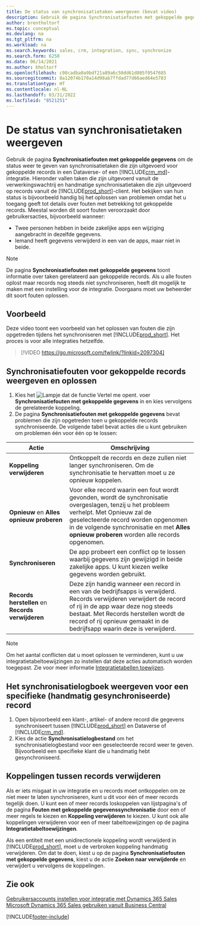 ```yaml
---
title: De status van synchronisatietaken weergeven (bevat video)
description: Gebruik de pagina Synchronisatiefouten met gekoppelde gegevens om de status weer te geven van synchronisatietaken die zijn uitgevoerd voor gekoppelde records in integraties.
author: brentholtorf
ms.topic: conceptual
ms.devlang: na
ms.tgt_pltfrm: na
ms.workload: na
ms.search.keywords: sales, crm, integration, sync, synchronize
ms.search.form: 6250
ms.date: 06/14/2021
ms.author: bholtorf
ms.openlocfilehash: c98cadba0a9bdf21a89a6c50dd61d805f0547685
ms.sourcegitcommit: 8a12074b170a14d98ab7ffdad77d66aed64e5783
ms.translationtype: HT
ms.contentlocale: nl-NL
ms.lasthandoff: 03/31/2022
ms.locfileid: "8521251"
---
```

# <a name="view-the-status-of-synchronization-jobs"></a>De status van synchronisatietaken weergeven


Gebruik de pagina **Synchronisatiefouten met gekoppelde gegevens** om de status weer te geven van synchronisatietaken die zijn uitgevoerd voor gekoppelde records in een Dataverse- of een [!INCLUDE[crm_md](includes/crm_md.md)]-integratie. Hieronder vallen taken die zijn uitgevoerd vanuit de verwerkingswachtrij en handmatige synchronisatietaken die zijn uitgevoerd op records vanuit de [!INCLUDE[prod_short](includes/prod_short.md)]-client. Het bekijken van hun status is bijvoorbeeld handig bij het oplossen van problemen omdat het u toegang geeft tot details over fouten met betrekking tot gekoppelde records. Meestal worden dit soort fouten veroorzaakt door gebruikersacties, bijvoorbeeld wanneer:  

* Twee personen hebben in beide zakelijke apps een wijziging aangebracht in dezelfde gegevens.
* Iemand heeft gegevens verwijderd in een van de apps, maar niet in beide.

> [!Note]
> De pagina **Synchronisatiefouten met gekoppelde gegevens** toont informatie over taken gerelateerd aan gekoppelde records. Als u alle fouten oplost maar records nog steeds niet synchroniseren, heeft dit mogelijk te maken met een instelling voor de integratie. Doorgaans moet uw beheerder dit soort fouten oplossen.   

## <a name="example"></a>Voorbeeld
Deze video toont een voorbeeld van het oplossen van fouten die zijn opgetreden tijdens het synchroniseren met [!INCLUDE[prod_short](includes/cds_long_md.md)]. Het proces is voor alle integraties hetzelfde. 

> [!VIDEO https://go.microsoft.com/fwlink/?linkid=2097304]


## <a name="to-view-and-resolve-synchronization-errors-for-coupled-records"></a>Synchronisatiefouten voor gekoppelde records weergeven en oplossen
1. Kies het ![Lampje dat de functie Vertel me opent.](media/ui-search/search_small.png "Vertel me wat u wilt doen") voer **Synchronisatiefouten met gekoppelde gegevens** in en kies vervolgens de gerelateerde koppeling.
2. De pagina **Synchronisatiefouten met gekoppelde gegevens** bevat problemen die zijn opgetreden toen u gekoppelde records synchroniseerde. De volgende tabel bevat acties die u kunt gebruiken om problemen één voor één op te lossen:

|Actie|Omschrijving|
|----|----|
|**Koppeling verwijderen**|Ontkoppelt de records en deze zullen niet langer synchroniseren. Om de synchronisatie te hervatten moet u ze opnieuw koppelen. |
|**Opnieuw** en **Alles opnieuw proberen**|Voor elke record waarin een fout wordt gevonden, wordt de synchronisatie overgeslagen, tenzij u het probleem verhelpt. Met Opnieuw zal de geselecteerde record worden opgenomen in de volgende synchronisatie en met **Alles opnieuw proberen** worden alle records opgenomen.|
|**Synchroniseren**|De app probeert een conflict op te lossen waarbij gegevens zijn gewijzigd in beide zakelijke apps. U kunt kiezen welke gegevens worden gebruikt.|
|**Records herstellen** en **Records verwijderen**|Deze zijn handig wanneer een record in een van de bedrijfsapps is verwijderd. Records verwijderen verwijdert de record of rij in de app waar deze nog steeds bestaat. Met Records herstellen wordt de record of rij opnieuw gemaakt in de bedrijfsapp waarin deze is verwijderd.|

> [!NOTE]
> Om het aantal conflicten dat u moet oplossen te verminderen, kunt u uw integratietabeltoewijzingen zo instellen dat deze acties automatisch worden toegepast. Zie voor meer informatie [Integratietabellen toewijzen](admin-how-to-modify-table-mappings-for-synchronization.md#mapping-integration-tables).

## <a name="to-view-the-synchronization-log-for-a-specific-manually-synchronized-record"></a>Het synchronisatielogboek weergeven voor een specifieke (handmatig gesynchroniseerde) record
1. Open bijvoorbeeld een klant-, artikel- of andere record die gegevens synchroniseert tussen [!INCLUDE[prod_short](includes/prod_short.md)] en Dataverse of [!INCLUDE[crm_md](includes/crm_md.md)].
2. Kies de actie **Synchronisatielogbestand** om het synchronisatielogbestand voor een geselecteerde record weer te geven. Bijvoorbeeld een specifieke klant die u handmatig hebt gesynchroniseerd.

## <a name="remove-couplings-between-records"></a>Koppelingen tussen records verwijderen
Als er iets misgaat in uw integratie en u records moet ontkoppelen om ze niet meer te laten synchroniseren, kunt u dit voor één of meer records tegelijk doen. U kunt een of meer records loskoppelen van lijstpagina's of de pagina **Fouten met gekoppelde gegevenssynchronisatie** door een of meer regels te kiezen en **Koppeling verwijderen** te kiezen. U kunt ook alle koppelingen verwijderen voor een of meer tabeltoewijzingen op de pagina **Integratietabeltoewijzingen**. 

Als een entiteit met een unidirectionele koppeling wordt verwijderd in [!INCLUDE[prod_short](includes/prod_short.md)], moet u de verbroken koppeling handmatig verwijderen. Om dat te doen, kiest u op de pagina **Synchronisatiefouten met gekoppelde gegevens**, kiest u de actie **Zoeken naar verwijderde** en verwijdert u vervolgens de koppelingen.

## <a name="see-also"></a>Zie ook  
[Gebruikersaccounts instellen voor integratie met Dynamics 365 Sales](admin-setting-up-integration-with-dynamics-sales.md)  
[Microsoft Dynamics 365 Sales gebruiken vanuit Business Central](marketing-integrate-dynamicscrm.md)


[!INCLUDE[footer-include](includes/footer-banner.md)]
